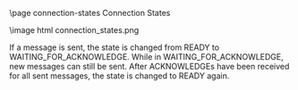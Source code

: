 \page connection-states Connection States

\image html connection_states.png

If a message is sent, the state is changed from READY to WAITING_FOR_ACKNOWLEDGE. 
While in WAITING_FOR_ACKNOWLEDGE, new messages can still be sent. 
After ACKNOWLEDGEs have been received for all sent messages, the state is changed to READY again. 
